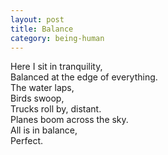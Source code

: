 ```yaml
---
layout: post
title: Balance
category: being-human
---
```


Here I sit in tranquility,  
Balanced at the edge of everything.  
The water laps,  
Birds swoop,  
Trucks roll by, distant.  
Planes boom across the sky.  
All is in balance,  
Perfect.
